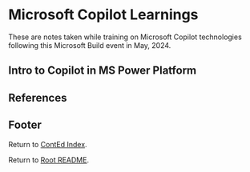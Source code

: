 # Microsoft Copilot Learnings

These are notes taken while training on Microsoft Copilot technologies following this Microsoft Build event in May, 2024.

## Intro to Copilot in MS Power Platform

## References

## Footer

Return to [ContEd Index](./conted-index.html).

Return to [Root README](../README.html).
